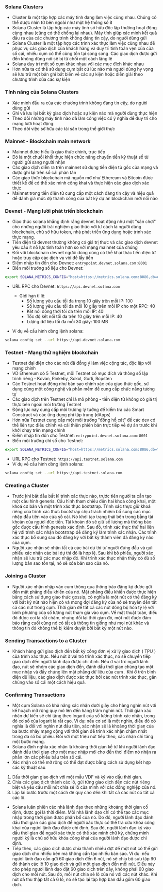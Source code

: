 ### Solana Clusters
- Cluster là một tập hợp các máy tính đang làm việc cùng nhau. Chúng có thể được nhìn từ bên ngoài như một hệ thống số ít
- Solana Cluster là tập hợp các máy tính sở hữu độc lập thường hoạt động cùng nhau (cũng có thể chống lại nhau). Máy tính giúp xác minh kết quả đầu ra của các chương trình không đáng tin cậy, do người dùng gửi
- Solana Cluster là một tập hợp các trình xác thực làm việc cùng nhau để phục vụ các giao dịch của khách hàng và duy trì tính toán vẹn của cửa số cái, nhiều cụm có thể cùng tồn tại song song. Các giao dịch được gửi đến không đúng nơi sẽ bị từ chối một cách lặng lẽ
- Solana duy trì một số cụm khác nhau với các mục đích khác nhau 
- Hơn nữa ta có thể sử dụng cụm bất cứ lúc nào mà người dùng hy vọng sẽ lưu trữ một bản ghi bất biến về các sự kiện hoặc diễn giải theo chương trình của các sự kiện

### Tính năng của Solana Clusters
- Xác minh đầu ra của các chương trình không đáng tin cậy, do người dùng gửi
- Ghi và lưu lại bất kỳ giao dịch hoặc sự kiện nào mà người dùng thực hiện
- Theo dõi những máy tính nào đã làm công việc có ý nghĩa để duy trì cho mạng lưới hoạt động
- Theo dõi việc sở hữu các tài sản trong thế giới thực

### Mainnet - Blockchain main network
- Mainnet được hiểu là giao thức chính, trực tiếp
- Đó là một chuỗi khối thực hiện chức năng chuyển tiền kỹ thuật số từ người gửi sang người nhận
- Các giao dịch diễn ra trên mainnet sử dụng tiền điện tử gốc của mạng và được ghi lại trên sổ cái phân tán
- Các giao thức blockchain mã nguồn mở như Ethereum và Bitcoin được thiết kế để có thể xác minh công khai và thực hiện các giao dịch xác thực
- Mainnet trong tiền điện tử cung cấp một cách đáng tin cậy và hiệu quả để đánh giá mức độ thành công của bất kỳ dự án blockchain mới nổi nào

### Devnet - Mạng lưới phát triển blockchain
- Giao thức solana khẳng định rằng devnet hoạt động như một "sân chơi" cho những người trải nghiệm giao thức với tư cách là người dùng blockchain, chủ sở hữu token, nhà phát triển ứng dụng hoặc trình xác thực mạng.
- Tiền điện tử devnet thường không có giá trị thực và các giao dịch devnet yêu cầu ít nỗ lực tính toán hơn so với mạng mainnet của chúng 
- Đối với blockchain devnet người dùng cũng có thể khai thác tiền điện tử hoặc truy cập các dịch vụ vòi để lấy tiền 
- Điểm nhập tin đồn cho Devnet: `entrypoint.devnet.solana.com:8001`
- Biến môi trường số liệu cho Devnet:

```bash
export SOLANA_METRICS_CONFIG="host=https://metrics.solana.com:8086,db=devnet,u=scratch_writer,p=topsecret"
```
- URL RPC cho Devnet: `https://api.devnet.solana.com`
  - Giới hạn tỉ lệ:
    - Số lượng yêu cầu tối đa trong 10 giây trên mỗi IP: 100
    - Số lượng yêu cầu tối đa mỗi 10 giây trên mỗi IP cho một RPC: 40
    - Kết nối đồng thời tối đa trên mỗi IP: 40
    - Tốc độ kết nối tối đa trên 10 giây trên mỗi IP: 40
    - Lượng dữ liệu tối đa mỗi 30 giây: 100 MB

- Ví dụ về cấu hình dòng lệnh solana:

```bash
solana config set --url https://api.devnet.solana.com
```

### Testnet - Mạng thử nghiệm blockchain
- Testnet đại diện cho các nút đã đồng ý làm việc cộng tác, độc lập với mạng chính
- VD Ethereum có 5 Testnet, mỗi Testnet có mục đích và thông số lập trình riêng - Kovan, Rinkeby, Sokol, Gorli, Ropsten
- Các Testnet hoạt động như bản sao chính xác của giao thức gốc, sử dụng cùng một công nghệ và phần mềm để cung cấp chức năng tương tự
- Các giao dịch trên Testnet chỉ là mô phỏng - tiền điện tử không có giá trị thực bên ngoài môi trường Testnet
- Động lực này cung cấp môi trường lý tưởng để kiểm tra các Smart Constract và các ứng dụng phi tập trung (dApps)
- Hơn nữa Testnet cung cấp một môi trường "đồng hồ cát" để các dev có thể liên tục điều chỉnh và cải thiện phiên bản trực tiếp về dự án trước khi khởi chạy trên mạng chính 
- Điểm nhập tin đồn cho Testnet: `entrypoint.devnet.solana.com:8001`
- Biến môi trường chỉ số cho Testnet:

```bash
export SOLANA_METRICS_CONFIG="host=https://metrics.solana.com:8086,db=tds,u=testnet_write,p=c4fa841aa918bf8274e3e2a44d77568d9861b3ea"
```
- URL RPC cho Testnet: `https://api.testnet.solana.com`
- Ví dụ về cấu hình dòng lệnh solana:

```bash
solana config set --url https://api.testnet.solana.com
```

### Creating a Cluster
- Trước khi bắt đầu bất kì trình xác thực nào, trước tiên người ta cần tạo một cấu hình generis. Cấu hình tham chiếu đến hai khoá công khai, một khoá cơ bản và một trình xác thực bootstrap. Trình xác thực giữ khoá riêng của trình xác thực bootstrap chịu trách nhiệm bổ sung các mục nhập đầu tiên vào cửa sổ cái. Nó khởi tạo trạng thái bên trong bằng tài khoản của người đúc tiền. Tài khoản đó sẽ giữ số lượng mã thông báo gốc được cấu hình genesis xác định. Sau đó, trình xác thực thứ hai liên hệ với trình xác nhận bootstrap để đăng ký làm trình xác nhận. Các trình xác thực bổ sung sau đó đăng ký với bất kỳ thành viên đã đăng ký nào của cụm.
- Người xác nhận sẽ nhận tất cả các bài dự thi từ người đứng đầu và gửi phiếu xác nhận các bài dự thi đó là hợp lệ. Sau khi bỏ phiếu, người xác nhận sẽ lưu trữ các mục nhập đó. Khi trình xác thực nhận thấy có đủ số lượng bản sao tồn tại, nó sẽ xóa bản sao của nó.
### Joining a Cluster
- Người xác nhận nhập vào cụm thông qua thông báo đăng ký được gửi đến mặt phẳng điều khiển của nó. Mặt phẳng điều khiển được thực hiện bằng cách sử dụng giao thức gossip, có nghĩa là một nút có thể đăng ký với bất kỳ nút nào hiện có và mong đợi đăng ký của nó sẽ truyền đến tất cả các nút trong cụm. Thời gian để tất cả các nút đồng bộ hóa tỷ lệ với bình phương của số lượng nút tham gia vào cụm. Về mặt thuật toán, điều đó được coi là rất chậm, nhưng đổi lại thời gian đó, một nút được đảm bảo rằng cuối cùng nó có tất cả thông tin giống như mọi nút khác và thông tin đó không thể bị kiểm duyệt bởi bất kỳ một nút nào.
### Sending Transactions to a Cluster
- Khách hàng gửi giao dịch đến bất kỳ cổng đơn vị xử lý giao dịch ( TPU ) của trình xác thực. Nếu nút ở vai trò trình xác thực, nó sẽ chuyển tiếp giao dịch đến người lãnh đạo được chỉ định. Nếu ở vai trò người lãnh đạo, nút sẽ nhóm các giao dịch đến, đánh dấu thời gian chúng tạo một mục nhập và đẩy chúng lên mặt phẳng dữ liệu của cụm . Khi ở trên bình diện dữ liệu, các giao dịch được xác thực bởi các nút trình xác thực, gắn chúng vào sổ cái một cách hiệu quả.
### Confirming Transactions
- Một cụm Solana có khả năng xác nhận dưới giây cho hàng nghìn nút với kế hoạch mở rộng quy mô lên đến hàng trăm nghìn nút. Thời gian xác nhận dự kiến sẽ chỉ tăng theo logarit của số lượng trình xác nhận, trong đó cơ số của logarit là rất cao. Ví dụ: nếu cơ sở là một nghìn, điều đó có nghĩa là đối với nghìn nút đầu tiên, xác nhận sẽ là khoảng thời gian của ba bước nhảy mạng cộng với thời gian để trình xác nhận chậm nhất trong đa số bỏ phiếu. Đối với một triệu nút tiếp theo, xác nhận chỉ tăng một bước mạng.
- Solana định nghĩa xác nhận là khoảng thời gian kể từ khi người lãnh đạo đánh dấu thời gian cho một mục nhập mới cho đến thời điểm nó nhận ra phần lớn các phiếu bầu trên sổ cái.
- Xác nhận có thể mở rộng có thể đạt được bằng cách sử dụng kết hợp các kỹ thuật sau:
1. Dấu thời gian giao dịch với một mẫu VDF và ký vào dấu thời gian.
2. Chia các giao dịch thành các lô, gửi từng giao dịch đến các nút riêng biệt và yêu cầu mỗi nút chia sẻ lô của mình với các đồng nghiệp của nó.
3. Lặp lại bước trước một cách đệ quy cho đến khi tất cả các nút có tất cả các lô.
- Solana luân phiên các nhà lãnh đạo theo những khoảng thời gian cố định, được gọi là thời điểm. Mỗi nhà lãnh đạo chỉ có thể tạo các mục nhập trong thời gian được phân bổ của nó. Do đó, người lãnh đạo đánh dấu thời gian các giao dịch để người xác thực có thể tra cứu khóa công khai của người lãnh đạo được chỉ định. Sau đó, người lãnh đạo ký vào dấu thời gian để người xác thực có thể xác minh chữ ký, chứng minh người ký là chủ sở hữu khóa công khai của người lãnh đạo được chỉ định.
- Tiếp theo, các giao dịch được chia thành nhiều đợt để một nút có thể gửi giao dịch cho nhiều bên mà không cần tạo nhiều bản sao. Ví dụ: nếu người lãnh đạo cần gửi 60 giao dịch đến 6 nút, nó sẽ chia bộ sưu tập 60 đó thành các lô 10 giao dịch và gửi một giao dịch đến mỗi nút. Điều này cho phép người lãnh đạo đặt 60 giao dịch trên dây, không phải 60 giao dịch cho mỗi nút. Sau đó, mỗi nút chia sẻ lô của nó với các nút khác. Khi nút đã thu thập tất cả 6 lô, nó sẽ tạo lại tập hợp ban đầu gồm 60 giao dịch.
